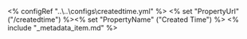 <% configRef "..\\..\\configs\\createdtime.yml" %>
<% set "PropertyUrl" ("/createdtime") %><% set "PropertyName" ("Created Time") %>
<% include "_metadata_item.md" %>